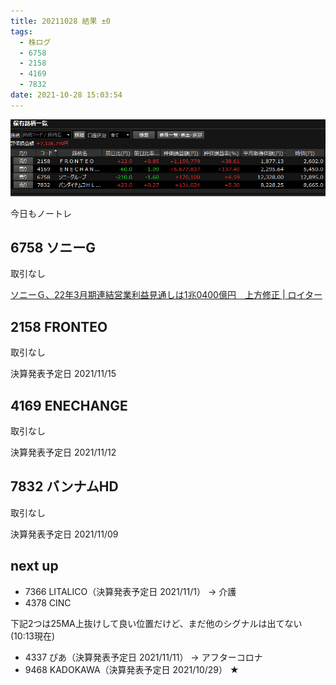 ```yaml
---
title: 20211028 結果 ±0
tags:
  - 株ログ
  - 6758
  - 2158
  - 4169
  - 7832
date: 2021-10-28 15:03:54
---
```


![i](/kab/img/20211028000.png)

今日もノートレ

## 6758 ソニーG

取引なし

[ソニーＧ、22年3月期連結営業利益見通しは1兆0400億円　上方修正 | ロイター](https://jp.reuters.com/article/%E3%82%BD%E3%83%8B%E3%83%BC%EF%BC%A7-22%E5%B9%B43%E6%9C%88%E6%9C%9F%E9%80%A3%E7%B5%90%E5%96%B6%E6%A5%AD%E5%88%A9%E7%9B%8A%E8%A6%8B%E9%80%9A%E3%81%97%E3%81%AF1%E5%85%860400%E5%84%84%E5%86%86%E3%80%80%E4%B8%8A%E6%96%B9%E4%BF%AE%E6%AD%A3-idJPL4N2RO0ND)

## 2158 FRONTEO

取引なし

決算発表予定日 2021/11/15

## 4169 ENECHANGE

取引なし

決算発表予定日 2021/11/12

## 7832 バンナムHD

取引なし

決算発表予定日 2021/11/09

## next up

- 7366 LITALICO（決算発表予定日 2021/11/1） → 介護
- 4378 CINC

下記2つは25MA上抜けして良い位置だけど、まだ他のシグナルは出てない(10:13現在)

- 4337 ぴあ（決算発表予定日 2021/11/11） → アフターコロナ
- 9468 KADOKAWA（決算発表予定日 2021/10/29） ★
